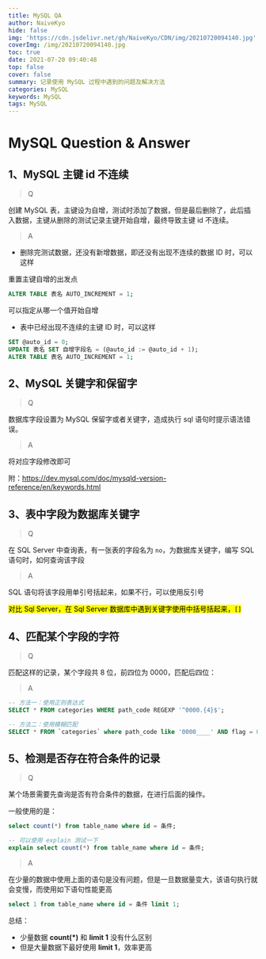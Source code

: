 ```yaml
---
title: MySQL QA
author: NaiveKyo
hide: false
img: 'https://cdn.jsdelivr.net/gh/NaiveKyo/CDN/img/20210720094140.jpg'
coverImg: /img/20210720094140.jpg
toc: true
date: 2021-07-20 09:40:48
top: false
cover: false
summary: 记录使用 MySQL 过程中遇到的问题及解决方法
categories: MySQL
keywords: MySQL
tags: MySQL
---
```




# MySQL Question & Answer

## 1、MySQL 主键 id 不连续

> Q

创建 MySQL 表，主键设为自增，测试时添加了数据，但是最后删除了，此后插入数据，主键从删除的测试记录主键开始自增，最终导致主键 id 不连续。

> A

- 删除完测试数据，还没有新增数据，即还没有出现不连续的数据 ID 时，可以这样

重置主键自增的出发点

```sql
ALTER TABLE 表名 AUTO_INCREMENT = 1;
```

可以指定从哪一个值开始自增



- 表中已经出现不连续的主键 ID 时，可以这样

```sql
SET @auto_id = 0;
UPDATE 表名 SET 自增字段名 = (@auto_id := @auto_id + 1);
ALTER TABLE 表名 AUTO_INCREMENT = 1;
```



## 2、MySQL 关键字和保留字

>Q

数据库字段设置为 MySQL 保留字或者关键字，造成执行 sql 语句时提示语法错误。



> A

将对应字段修改即可

附：https://dev.mysql.com/doc/mysqld-version-reference/en/keywords.html



## 3、表中字段为数据库关键字

> Q

在 SQL Server 中查询表，有一张表的字段名为 `no`，为数据库关键字，编写 SQL 语句时，如何查询该字段

> A

SQL 语句将该字段用单引号括起来，如果不行，可以使用反引号

<mark>对比 Sql Server，在 Sql Server 数据库中遇到关键字使用中括号括起来，`[]`</mark>



## 4、匹配某个字段的字符

> Q

匹配这样的记录，某个字段共 8 位，前四位为 0000，匹配后四位：



> A

```sql
-- 方法一：使用正则表达式
SELECT * FROM categories WHERE path_code REGEXP '^0000.{4}$';

-- 方法二：使用模糊匹配
SELECT * FROM `categories` where path_code like '0000____' AND flag = 0;
```



## 5、检测是否存在符合条件的记录

> Q

某个场景需要先查询是否有符合条件的数据，在进行后面的操作。

一般使用的是：

```sql
select count(*) from table_name where id = 条件;

-- 可以使用 explain 测试一下
explain select count(*) from table_name where id = 条件;
```

> A

在少量的数据中使用上面的语句是没有问题，但是一旦数据量变大，该语句执行就会变慢，而使用如下语句性能更高

```sql
select 1 from table_name where id = 条件 limit 1;
```



总结：

- 少量数据 **count(*)** 和 **limit 1** 没有什么区别
- 但是大量数据下最好使用 **limit 1**，效率更高

